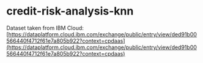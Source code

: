 # credit-risk-analysis-knn

Dataset taken from IBM Cloud: [https://dataplatform.cloud.ibm.com/exchange/public/entry/view/ded91b00566440f4712f61e7a805b922?context=cpdaas](https://dataplatform.cloud.ibm.com/exchange/public/entry/view/ded91b00566440f4712f61e7a805b922?context=cpdaas)
